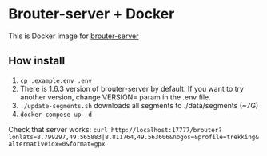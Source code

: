 # Brouter-server + Docker
This is Docker image for [brouter-server](https://github.com/abrensch/brouter)
 ## How install
 1. ```cp .example.env .env```
 2.  There is 1.6.3 version of brouter-server by default. If you want to try another version, change VERSION= param in the .env file.
 3. ```./update-segments.sh``` downloads all segments to ./data/segments (~7G)
 4. ```docker-compose up -d```

Check that server works: ```curl http://localhost:17777/brouter?lonlats=8.799297,49.565883|8.811764,49.563606&nogos=&profile=trekking&alternativeidx=0&format=gpx```